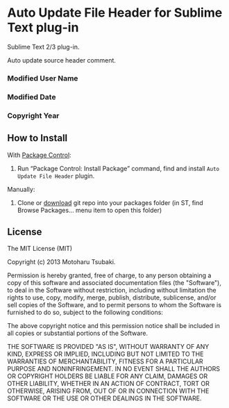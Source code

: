 # Auto Update File Header for Sublime Text plug-in

Sublime Text 2/3 plug-in.

Auto update source header comment.

### Modified User Name ###


### Modified Date ###
### Copyright Year ###


## How to Install ##

With [Package Control](https://sublime.wbond.net/installation):

1. Run “Package Control: Install Package” command, find and install `Auto Update File Header` plugin.

Manually:

1. Clone or [download](https://github.com/Harurow/sublime_autoupdatefileheader/archive/master.zip) git repo into your packages folder (in ST, find Browse Packages... menu item to open this folder)


## License
The MIT License (MIT)

Copyright (c) 2013 Motoharu Tsubaki.

Permission is hereby granted, free of charge, to any person obtaining a 
copy of this software and associated documentation files (the "Software"),
to deal in the Software without restriction, including without limitation
the rights to use, copy, modify, merge, publish, distribute, sublicense,
and/or sell copies of the Software, and to permit persons to whom the
Software is furnished to do so, subject to the following conditions:

The above copyright notice and this permission notice shall be included in
all copies or substantial portions of the Software.

THE SOFTWARE IS PROVIDED "AS IS", WITHOUT WARRANTY OF ANY KIND, EXPRESS OR
IMPLIED, INCLUDING BUT NOT LIMITED TO THE WARRANTIES OF MERCHANTABILITY,
FITNESS FOR A PARTICULAR PURPOSE AND NONINFRINGEMENT. IN NO EVENT SHALL THE
AUTHORS OR COPYRIGHT HOLDERS BE LIABLE FOR ANY CLAIM, DAMAGES OR OTHER
LIABILITY, WHETHER IN AN ACTION OF CONTRACT, TORT OR OTHERWISE, ARISING
FROM, OUT OF OR IN CONNECTION WITH THE SOFTWARE OR THE USE OR OTHER
DEALINGS IN THE SOFTWARE.


